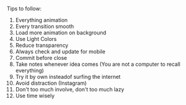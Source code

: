 Tips to follow:

1. Everything animation
2. Every transition smooth
3. Load more animation on background
4. Use Light Colors
5. Reduce transparency
6. Always check and update for mobile
7. Commit before close
8. Take notes whenever idea comes (You are not a computer to recall everything)
9. Try it by own insteadof surfing the internet
10. Avoid distraction (Instagram)
11. Don't too much involve, don't too much lazy
12. Use time wisely